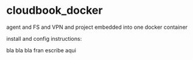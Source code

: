 # cloudbook_docker
agent and FS and VPN and project embedded into one docker container


install and config instructions:

bla bla bla fran escribe aqui

